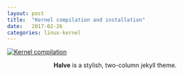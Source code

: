 ```yaml
---
layout: post
title:  "Kernel compilation and installation"
date:   2017-02-26
categories: linux-kernel
---
```


<a href="{{ site.url }}/images/linux.png"><img src="{{ site.url }}/images/linux.png" alt="Kernel compilation"></a>  

<center><b>Halve</b> is a stylish, two-column jekyll theme.</center><br>
     

